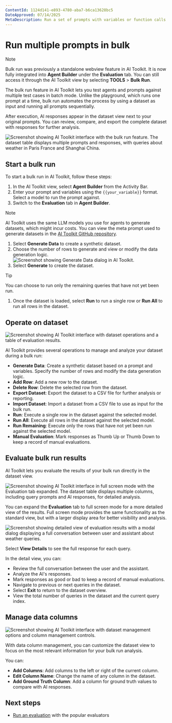 ```yaml
---
ContentId: 1124d141-e893-4780-aba7-b6ca13628bc5
DateApproved: 07/14/2025
MetaDescription: Run a set of prompts with variables or function calls with an imported or synthetically generated dataset towards the selected models and parameters.
---
```

# Run multiple prompts in bulk

> [!NOTE]
> Bulk run was previously a standalone webview feature in AI Toolkit. It is now fully integrated into **Agent Builder** under the **Evaluation** tab. You can still access it through the AI Toolkit view by selecting **TOOLS** > **Bulk Run**.

The bulk run feature in AI Toolkit lets you test agents and prompts against multiple test cases in batch mode. Unlike the playground, which runs one prompt at a time, bulk run automates the process by using a dataset as input and running all prompts sequentially.

After execution, AI responses appear in the dataset view next to your original prompts. You can review, compare, and export the complete dataset with responses for further analysis.

![Screenshot showing AI Toolkit interface with the bulk run feature. The dataset table displays multiple prompts and responses, with queries about weather in Paris France and Shanghai China.](./images/bulkrun/bulkrun.png)

## Start a bulk run

To start a bulk run in AI Toolkit, follow these steps:

1. In the AI Toolkit view, select **Agent Builder** from the Activity Bar.
1. Enter your prompt and variables using the `{{your_variable}}` format. Select a model to run the prompt against.
1. Switch to the **Evaluation** tab in **Agent Builder**.

> [!NOTE]
> AI Toolkit uses the same LLM models you use for agents to generate datasets, which might incur costs. You can view the meta prompt used to generate datasets in the [AI Toolkit GitHub repository](https://github.com/microsoft/vscode-ai-toolkit/blob/main/doc/data_generator.md).

1. Select **Generate Data** to create a synthetic dataset.
1. Choose the number of rows to generate and view or modify the data generation logic.
    ![Screenshot showing Generate Data dialog in AI Toolkit.](./images/bulkrun/generate-data.png)
1. Select **Generate** to create the dataset.

> [!TIP]
> You can choose to run only the remaining queries that have not yet been run.

1. Once the dataset is loaded, select **Run** to run a single row or **Run All** to run all rows in the dataset.

## Operate on dataset

![Screenshot showing AI Toolkit interface with dataset operations and a table of evaluation results.](./images/bulkrun/dataset-operation.png)

AI Toolkit provides several operations to manage and analyze your dataset during a bulk run:

- **Generate Data**: Create a synthetic dataset based on a prompt and variables. Specify the number of rows and modify the data generation logic.
- **Add Row**: Add a new row to the dataset.
- **Delete Row**: Delete the selected row from the dataset.
- **Export Dataset**: Export the dataset to a CSV file for further analysis or reporting.
- **Import Dataset**: Import a dataset from a CSV file to use as input for the bulk run.
- **Run**: Execute a single row in the dataset against the selected model.
- **Run All**: Execute all rows in the dataset against the selected model.
- **Run Remaining**: Execute only the rows that have not yet been run against the selected model.
- **Manual Evaluation**: Mark responses as Thumb Up or Thumb Down to keep a record of manual evaluations.

## Evaluate bulk run results

AI Toolkit lets you evaluate the results of your bulk run directly in the dataset view.

![Screenshot showing AI Toolkit interface in full screen mode with the Evaluation tab expanded. The dataset table displays multiple columns, including query prompts and AI responses, for detailed analysis.](./images/bulkrun/full-screen.png)

You can expand the **Evaluation** tab to full screen mode for a more detailed view of the results. Full screen mode provides the same functionality as the standard view, but with a larger display area for better visibility and analysis.

![Screenshot showing detailed view of evaluation results with a modal dialog displaying a full conversation between user and assistant about weather queries.](./images/bulkrun/view-detail.png)

Select **View Details** to see the full response for each query.

In the detail view, you can:

- Review the full conversation between the user and the assistant.
- Analyze the AI's responses.
- Mark responses as good or bad to keep a record of manual evaluations.
- Navigate to previous or next queries in the dataset.
- Select **Exit** to return to the dataset overview.
- View the total number of queries in the dataset and the current query index.

## Manage data columns

![Screenshot showing AI Toolkit interface with dataset management options and column management controls.](./images/bulkrun/manage-columns.png)

With data column management, you can customize the dataset view to focus on the most relevant information for your bulk run analysis.

You can:

- **Add Columns**: Add columns to the left or right of the current column.
- **Edit Column Name**: Change the name of any column in the dataset.
- **Add Ground Truth Column**: Add a column for ground truth values to compare with AI responses.

## Next steps

- [Run an evaluation](/docs/intelligentapps/evaluation.md) with the popular evaluators